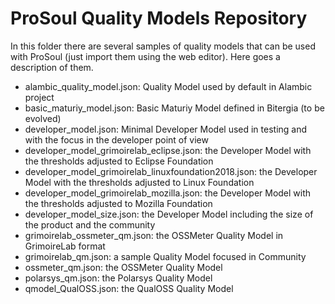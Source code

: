 # ProSoul Quality Models Repository

In this folder there are several samples of quality models that can be used with 
ProSoul (just import them using the web editor). Here goes a description of them.

* alambic_quality_model.json: Quality Model used by default in Alambic project 
* basic_maturiy_model.json: Basic Maturiy Model defined in Bitergia (to be evolved)
* developer_model.json: Minimal Developer Model used in testing and with the focus 
in the developer point of view
* developer_model_grimoirelab_eclipse.json: the Developer Model with the thresholds adjusted to Eclipse Foundation
* developer_model_grimoirelab_linuxfoundation2018.json: the Developer Model with the thresholds adjusted to Linux Foundation
* developer_model_grimoirelab_mozilla.json: the Developer Model with the thresholds adjusted to Mozilla Foundation
* developer_model_size.json: the Developer Model including the size of the product and the community  
* grimoirelab_ossmeter_qm.json: the OSSMeter Quality Model in GrimoireLab format
* grimoirelab_qm.json: a sample Quality Model focused in Community
* ossmeter_qm.json: the OSSMeter Quality Model
* polarsys_qm.json: the Polarsys Quality Model
* qmodel_QualOSS.json: the QualOSS Quality Model